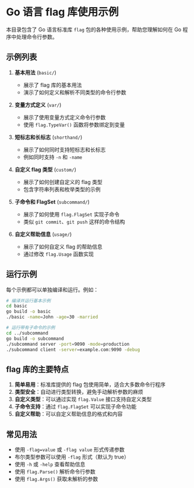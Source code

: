 # Go 语言 flag 库使用示例

本目录包含了 Go 语言标准库 `flag` 包的各种使用示例，帮助您理解如何在 Go 程序中处理命令行参数。

## 示例列表

1. **基本用法** (`basic/`)
   - 展示了 flag 库的基本用法
   - 演示了如何定义和解析不同类型的命令行参数

2. **变量方式定义** (`var/`)
   - 展示了使用变量方式定义命令行参数
   - 使用 `flag.TypeVar()` 函数将参数绑定到变量

3. **短标志和长标志** (`shorthand/`)
   - 展示了如何同时支持短标志和长标志
   - 例如同时支持 `-n` 和 `-name`

4. **自定义 flag 类型** (`custom/`)
   - 展示了如何创建自定义的 flag 类型
   - 包含字符串列表和枚举类型的示例

5. **子命令和 FlagSet** (`subcommand/`)
   - 展示了如何使用 `flag.FlagSet` 实现子命令
   - 类似 `git commit`、`git push` 这样的命令结构

6. **自定义帮助信息** (`usage/`)
   - 展示了如何自定义 flag 的帮助信息
   - 通过修改 `flag.Usage` 函数实现

## 运行示例

每个示例都可以单独编译和运行。例如：

```bash
# 编译并运行基本示例
cd basic
go build -o basic
./basic -name=John -age=30 -married

# 运行带有子命令的示例
cd ../subcommand
go build -o subcommand
./subcommand server -port=9090 -mode=production
./subcommand client -server=example.com:9090 -debug
```

## flag 库的主要特点

1. **简单易用**：标准库提供的 flag 包使用简单，适合大多数命令行程序
2. **类型安全**：自动进行类型转换，避免手动解析参数的麻烦
3. **自定义类型**：可以通过实现 `flag.Value` 接口支持自定义类型
4. **子命令支持**：通过 `flag.FlagSet` 可以实现子命令功能
5. **自定义帮助**：可以自定义帮助信息的格式和内容

## 常见用法

- 使用 `-flag=value` 或 `-flag value` 形式传递参数
- 布尔类型参数可以使用 `-flag` 形式（默认为 true）
- 使用 `-h` 或 `-help` 查看帮助信息
- 使用 `flag.Parse()` 解析命令行参数
- 使用 `flag.Args()` 获取未解析的参数 